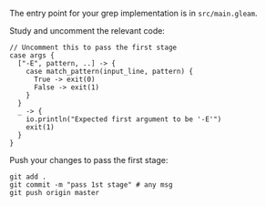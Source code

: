The entry point for your grep implementation is in `src/main.gleam`.

Study and uncomment the relevant code: 

```gleam
// Uncomment this to pass the first stage
case args {
  ["-E", pattern, ..] -> {
    case match_pattern(input_line, pattern) {
      True -> exit(0)
      False -> exit(1)
    }
  }
  _ -> {
    io.println("Expected first argument to be '-E'")
    exit(1)
  }
}
```

Push your changes to pass the first stage:

```
git add .
git commit -m "pass 1st stage" # any msg
git push origin master
```
